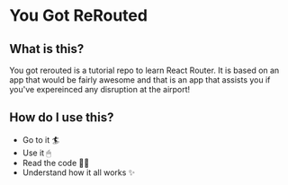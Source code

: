 # You Got ReRouted 

## What is this?

You got rerouted is a tutorial repo to learn React Router. It is based on an app that would be fairly awesome and that is an app that assists you if you've expereinced any disruption at the airport!

## How do I use this?

- Go to it 🏄
- Use it 🖱
- Read the code 👨‍🏫
- Understand how it all works ✨